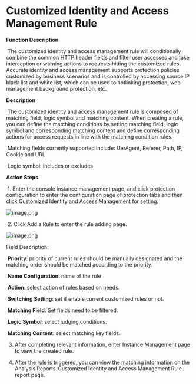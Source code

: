 # Customized Identity and Access Management Rule

**Function Description**

​    The customized identity and access management rule will conditionally combine the common HTTP header fields and filter user accesses and take interception or warning actions to requests hitting the customized rules. Accurate identity and access management supports protection policies customized by business scenarios and is controlled by accessing source IP black list and white list, which can be used to hotlinking protection, web management background protection, etc.

**Description**

​    The customized identity and access management rule is composed of matching field, logic symbol and matching content. When creating a rule, you can define the matching conditions by setting matching field, logic symbol and corresponding matching content and define corresponding actions for access requests in line with the matching condition rules.

​    Matching fields currently supported include: UerAgent, Referer, Path, IP, Cookie and URL

​    Logic symbol: includes or excludes

**Action Steps**

​    1. Enter the console instance management page, and click protection configuration to enter the configuration page of protection tabs and then click Customized Identity and Access Management for setting.

![image.png](https://img1.jcloudcs.com/cms/285d2034-758f-41e8-adde-2b0b8faea99920180817103036.png)

​    2. Click Add a Rule to enter the rule adding page.

![image.png](https://img1.jcloudcs.com/cms/5e093e9f-47e5-431b-94eb-4f4c5c39d39520180817103804.png)

Field Description:

​    **Priority**: priority of current rules should be manually designated and the matching order should be matched according to the priority.

​    **Name Configuration**: name of the rule

​    **Action**: select action of rules based on needs.

​    **Switching Setting**: set if enable current customized rules or not.

​    **Matching Field**: Set fields need to be filtered.

​    **Logic Symbol**: select judging conditions.

​    **Matching Content**: select matching key fields.

3. After completing relevant information, enter Instance Management page to view the created rule.

4. After the rule is triggered, you can view the matching information on the Analysis Reports-Customized Identity and Access Management Rule report page.

 